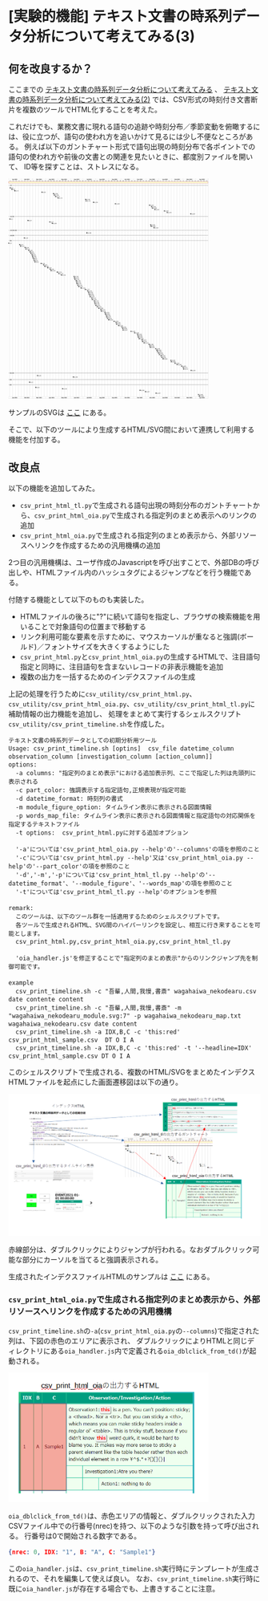 <!-- File: TextTimeseries3.md                      -->
<!-- Description:               -->
<!-- Copyright (C) 2021 by m.na.akei   -->
<!-- Time-stamp: "2021-05-16 16:23:44" -->

# [実験的機能] テキスト文書の時系列データ分析について考えてみる(3) #

## 何を改良するか？

ここまでの
[テキスト文書の時系列データ分析について考えてみる](Texttimeseries.md "テキスト文書の時系列データ分析について考えてみる")
、
[テキスト文書の時系列データ分析について考えてみる(2)](Texttimeseries2.md "テキスト文書の時系列データ分析について考えてみる(2)")
では、CSV形式の時刻付き文書断片を複数のツールでHTML化することを考えた。

これだけでも、業務文書に現れる語句の追跡や時刻分布／季節変動を俯瞰するには、役に立つが、語句の使われ方を追いかけて見るには少し不便なところがある。
例えば以下のガントチャート形式で語句出現の時刻分布で各ポイントでの語句の使われ方や前後の文書との関連を見たいときに、都度別ファイルを開いて、
ID等を探すことは、ストレスになる。

<img src="examples/wagahaiwa_nekodearu.svg" title="語句出現の時刻分布" width=400>

サンプルのSVGは 
[ここ](https://htmlpreview.github.io/?https://github.com/maundergit/csv_tools/blob/master/examples/wagahaiwa_nekodearu.svg)
にある。

そこで、以下のツールにより生成するHTML/SVG間において連携して利用する機能を付加する。

## 改良点

以下の機能を追加してみた。

- `csv_print_html_tl.py`で生成される語句出現の時刻分布のガントチャートから、`csv_print_html_oia.py`で生成される指定列のまとめ表示へのリンクの追加
- `csv_print_html_oia.py`で生成される指定列のまとめ表示から、外部リソースへリンクを作成するための汎用機構の追加

2つ目の汎用機構は、ユーザ作成のJavascriptを呼び出すことで、外部DBの呼び出しや、HTMLファイル内のハッシュタグによるジャンプなどを行う機能である。

付随する機能として以下のものも実装した。

- HTMLファイルの後ろに"?"に続いて語句を指定し、ブラウザの検索機能を用いることで対象語句の位置まで移動する
- リンク利用可能な要素を示すために、マウスカーソルが重なると強調(ボールド)／フォントサイズを大きくするようにした
- `csv_print_html.py`と`csv_print_html_oia.py`の生成するHTMLで、注目語句指定と同時に、注目語句を含まないレコードの非表示機能を追加
- 複数の出力を一括するためのインデクスファイルの生成

上記の処理を行うために`csv_utility/csv_print_html.py`、`csv_utility/csv_print_html_oia.py`、`csv_utility/csv_print_html_tl.py`に補助情報の出力機能を追加し、
処理をまとめて実行するシェルスクリプト `csv_utility/csv_print_timeline.sh`を作成した。

```shell
テキスト文書の時系列データとしての初期分析用ツール
Usage: csv_print_timeline.sh [optins]  csv_file datetime_column observation_column [investigation_column [action_column]]
options:
  -a columns: "指定列のまとめ表示"における追加表示列、ここで指定した列は先頭列に表示される
  -c part_color: 強調表示する指定語句,正規表現が指定可能
  -d datetime_format: 時刻列の書式
  -m module_figure_option: タイムライン表示に表示される図面情報
  -p words_map_file: タイムライン表示に表示される図面情報と指定語句の対応関係を指定するテキストファイル
  -t options:  csv_print_html.pyに対する追加オプション

  '-a'については'csv_print_html_oia.py --help'の'--columns'の項を参照のこと
  '-c'については'csv_print_html.py --help'又は'csv_print_html_oia.py --help'の'--part_color'の項を参照のこと
  '-d','-m','-p'については'csv_print_html_tl.py --help'の'--datetime_format'、'--module_figure'、'--words_map'の項を参照のこと
  '-t'については'csv_print_html_tl.py --help'のオプションを参照

remark:
  このツールは、以下のツール群を一括適用するためのシェルスクリプトです。
  各ツールで生成されるHTML、SVG間のハイパーリンクを設定し、相互に行き来することを可能とします。
  csv_print_html.py,csv_print_html_oia.py,csv_print_html_tl.py

  'oia_handler.js'を修正することで"指定列のまとめ表示"からのリンクジャンプ先を制御可能です。

example
  csv_print_timeline.sh -c "吾輩,人間,我慢,書斎" wagahaiwa_nekodearu.csv date contente content
  csv_print_timeline.sh -c "吾輩,人間,我慢,書斎" -m "wagahaiwa_nekodearu_module.svg:7" -p wagahaiwa_nekodearu_map.txt wagahaiwa_nekodearu.csv date content
  csv_print_timeline.sh -a IDX,B,C -c 'this:red' csv_print_html_sample.csv  DT O I A
  csv_print_timeline.sh -a IDX,B,C -c 'this:red' -t '--headline=IDX' csv_print_html_sample.csv DT O I A

```

このシェルスクリプトで生成される、複数のHTML/SVGをまとめたインデクスHTMLファイルを起点にした画面遷移図は以下の通り。

<img src="examples/TextTimeseries3_01.png" alt="画面遷移" width=800>

赤線部分は、ダブルクリックによりジャンプが行われる。なおダブルクリック可能な部分にカーソルを当てると強調表示される。

生成されたインデクスファイルHTMLのサンプルは
[ここ](https://htmlpreview.github.io/?https://github.com/maundergit/csv_tools/blob/master/examples/csv_print_html_sample_index.html)
にある。

### `csv_print_html_oia.py`で生成される指定列のまとめ表示から、外部リソースへリンクを作成するための汎用機構

`csv_print_timeline.sh`の`-a`(`csv_print_html_oia.py`の`--columns`)で指定された列は、下図の赤色のエリアに表示され、
ダブルクリックによりHTMLと同じディレクトリにある`oia_handler.js`内で定義される`oia_dblclick_from_td()`が起動される。

<img src="examples/TextTimeseries3_02.png" alt="画面遷移" width=400>


`oia_dblclick_from_td()`は、赤色エリアの情報と、ダブルクリックされた入力CSVファイル中での行番号(nrec)を持つ、以下のような引数を持って呼び出される。
行番号は0で開始される数字である。

```json
{nrec: 0, IDX: "1", B: "A", C: "Sample1"}
```
この`oia_handler.js`は、`csv_print_timeline.sh`実行時にテンプレートが生成されるので、それを編集して使えば良い。
なお、`csv_print_timeline.sh`実行時に既に`oia_handler.js`が存在する場合でも、上書きすることに注意。


<!-- ------------------ -->
<!-- Local Variables:   -->
<!-- mode: markdown     -->
<!-- coding: utf-8-unix -->
<!-- End:               -->
